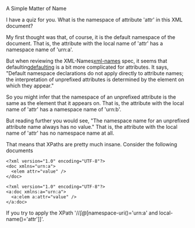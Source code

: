 A Simple Matter of Name

I have a quiz for you. What is the namespace of attribute 'attr' in this XML document?

  <?xml version="1.0" encoding="UTF-8"?>
  <doc xmlns="urn:a" xmlns:b="urn:b">
    <b:elem attr="value" />
  </doc>

My first thought was that, of course, it is the default namespace of the document. That is, the attribute with the local name of 'attr' has a namespace name of 'urn:a'.

But when reviewing the XML-Names[xml-names] spec, it seems that defaulting[defaulting] is a bit more complicated for attributes. It says, "Default namespace declarations do not apply directly to attribute names; the interpretation of unprefixed attributes is determined by the element on which they appear."

So you might infer that the namespace of an unprefixed attribute is the same as the element that it appears on. That is, the attribute with the local name of 'attr' has a namespace name of 'urn:b'.

But reading further you would see, "The namespace name for an unprefixed attribute name always has no value." That is, the attribute with the local name of 'attr' has no namespace name at all.

That means that XPaths are pretty much insane. Consider the following documents

    <?xml version="1.0" encoding="UTF-8"?>
    <doc xmlns="urn:a">
      <elem attr="value" />
    </doc>

    <?xml version="1.0" encoding="UTF-8"?>
    <a:doc xmlns:a="urn:a">
      <a:elem a:attr="value" />
    </a:doc>

If you try to apply the XPath '//*[@*[namespace-uri()='urn:a' and local-name()='attr']]'.



[xml-names]: http://www.w3.org/TR/REC-xml-names
[defaulting]: http://www.w3.org/TR/REC-xml-names/#defaulting